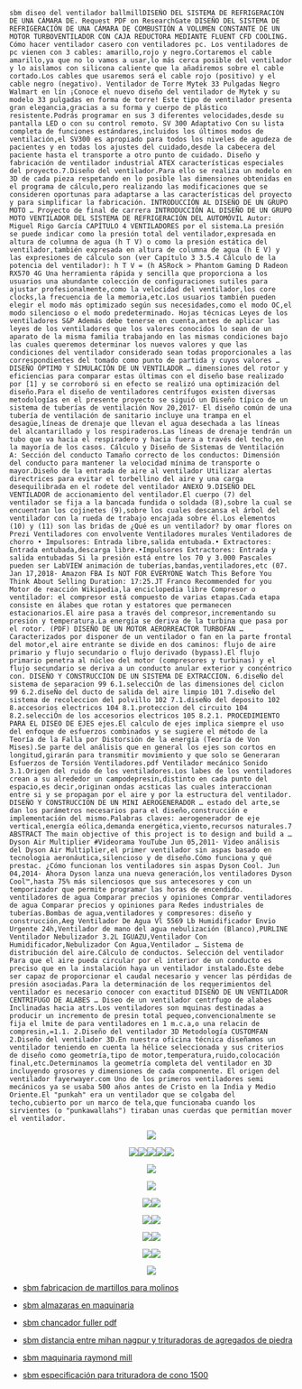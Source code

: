 
```
sbm diseo del ventilador ballmillDISEÑO DEL SISTEMA DE REFRIGERACIÓN DE UNA CÁMARA DE. Request PDF on ResearchGate DISEÑO DEL SISTEMA DE REFRIGERACIÓN DE UNA CÁMARA DE COMBUSTIÓN A VOLUMEN CONSTANTE DE UN MOTOR TURBOVENTILADOR CON CAJA REDUCTORA MEDIANTE FLUENT CFD COOLING. Cómo hacer ventilador casero con ventiladores pc. Los ventiladores de pc vienen con 3 cables: amarillo,rojo y negro.Cortaremos el cable amarillo,ya que no lo vamos a usar,lo más cerca posible del ventilador y lo aislamos con silicona caliente que la añadiremos sobre el cable cortado.Los cables que usaremos será el cable rojo (positivo) y el cable negro (negativo). Ventilador de Torre Mytek 33 Pulgadas Negro Walmart en lín ¡Conoce el nuevo diseño del ventilador de Mytek y su modelo 33 pulgadas en forma de torre! Este tipo de ventilador presenta gran elegancia,gracias a su forma y cuerpo de plástico resistente.Podrás programar en sus 3 diferentes velocidades,desde su pantalla LED o con su control remoto. SV 300 Adaptativo Con su lista completa de funciones estándares,incluidos los últimos modos de ventilación,el SV300 es apropiado para todos los niveles de agudeza de pacientes y en todas los ajustes del cuidado,desde la cabecera del paciente hasta el transporte a otro punto de cuidado. Diseño y fabricación de ventilador industrial ATEX características especiales del proyecto.7.Diseño del ventilador.Para ello se realiza un modelo en 3D de cada pieza respetando en lo posible las dimensiones obtenidas en el programa de cálculo,pero realizando las modificaciones que se consideren oportunas para adaptarse a las características del proyecto y para simplificar la fabricación. INTRODUCCIÓN AL DISEÑO DE UN GRUPO MOTO … Proyecto de final de carrera INTRODUCCIÓN AL DISEÑO DE UN GRUPO MOTO VENTILADOR DEL SISTEMA DE REFRIGERACIÓN DEL AUTOMÓVIL Autor: Miguel Rigo García CAPÍTULO 4 VENTILADORES por el sistema.La presión se puede indicar como la presión total del ventilador,expresada en altura de columna de agua (h T V) o como la presión estática del ventilador,también expresada en altura de columna de agua (h E V) y las expresiones de cálculo son (ver Capítulo 3 3.5.4 Cálculo de la potencia del ventilador): h T V = (h ASRock > Phantom Gaming D Radeon RX570 4G Una herramienta rápida y sencilla que proporciona a los usuarios una abundante colección de configuraciones sutiles para ajustar profesionalmente,como la velocidad del ventilador,los core clocks,la frecuencia de la memoria,etc.Los usuarios también pueden elegir el modo más optimizado según sus necesidades,como el modo OC,el modo silencioso o el modo predeterminado. Hojas técnicas Leyes de los ventiladores S&P Además debe tenerse en cuenta,antes de aplicar las leyes de los ventiladores que los valores conocidos lo sean de un aparato de la misma familia trabajando en las mismas condiciones bajo las cuales queremos determinar los nuevos valores y que las condiciones del ventilador considerado sean todas proporcionales a las correspondientes del tomado como punto de partida y cuyos valores … DISEÑO ÓPTIMO Y SIMULACIÓN DE UN VENTILADOR … dimensiones del rotor y eficiencias para comparar estas últimas con el diseño base realizado por [1] y se corroboró si en efecto se realizó una optimización del diseño.Para el diseño de ventiladores centrífugos existen diversas metodologías en el presente proyecto se siguió un Diseño típico de un sistema de tuberías de ventilación Nov 20,2017· El diseño común de una tubería de ventilación de sanitario incluye una trampa en el desagüe,líneas de drenaje que llevan el agua desechada a las líneas del alcantarillado y los respiraderos.Las líneas de drenaje tendrán un tubo que va hacia el respiradero y hacia fuera a través del techo,en la mayoría de los casos. Cálculo y Diseño de Sistemas de Ventilación A: Sección del conducto Tamaño correcto de los conductos: Dimensión del conducto para mantener la velocidad mínima de transporte o mayor.Diseño de la entrada de aire al ventilador Utilizar alertas directrices para evitar el torbellino del aire y una carga desequilibrada en el rodete del ventilador ANEXO 9.DISEÑO DEL VENTILADOR de accionamiento del ventilador.El cuerpo (7) del ventilador se fija a la bancada fundida o soldada (8),sobre la cual se encuentran los cojinetes (9),sobre los cuales descansa el árbol del ventilador con la rueda de trabajo encajada sobre él.Los elementos (10) y (11) son las bridas de ¿Qué es un ventilador? by omar flores on Prezi Ventiladores con envolvente Ventiladores murales Ventiladores de chorro • Impulsores: Entrada libre,salida entubada.• Extractores: Entrada entubada,descarga libre.•Impulsores Extractores: Entrada y salida entubadas Si la presión está entre los 70 y 3.000 Pascales pueden ser LabVIEW animación de tuberías,bandas,ventiladores,etc (07. Jan 17,2018· Amazon FBA Is NOT FOR EVERYONE Watch This Before You Think About Selling Duration: 17:25.JT Franco Recommended for you Motor de reacción Wikipedia,la enciclopedia libre Compresor o ventilador: el compresor está compuesto de varias etapas.Cada etapa consiste en álabes que rotan y estatores que permanecen estacionarios.El aire pasa a través del compresor,incrementando su presión y temperatura.La energía se deriva de la turbina que pasa por el rotor. (PDF) DISEÑO DE UN MOTOR AERORREACTOR TURBOFAN … Caracterizados por disponer de un ventilador o fan en la parte frontal del motor,el aire entrante se divide en dos caminos: flujo de aire primario y flujo secundario o flujo derivado (bypass).El flujo primario penetra al núcleo del motor (compresores y turbinas) y el flujo secundario se deriva a un conducto anular exterior y concéntrico con. DISEÑO Y CONSTRUCCION DE UN SISTEMA DE EXTRACCION. 6.diseÑo del sistema de separacion 99 6.1.selecciÓn de las dimensiones del ciclon 99 6.2.diseÑo del ducto de salida del aire limpio 101 7.diseÑo del sistema de recoleccion del polvillo 102 7.1.diseÑo del deposito 102 8.accesorios electricos 104 8.1.proteccion del circuito 104 8.2.selecciÓn de los accesorios electricos 105 8.2.1. PROCEDIMIENTO PARA EL DISEO DE EJES ejes.El calculo de ejes implica siempre el uso del enfoque de esfuerzos combinados y se sugiere el método de la Teoría de la Falla por Distorsión de la energía (Teoría de Von Mises).Se parte del análisis que en general los ejes son cortos en longitud,girarán para transmitir movimiento y que solo se Generaran Esfuerzos de Torsión Ventiladores.pdf Ventilador mecánico Sonido 3.1.Origen del ruido de los ventiladores.Los labes de los ventiladores crean a su alrededor un campodepresin,distinto en cada punto del espacio,es decir,originan ondas acsticas las cuales interaccionan entre si y se propagan por el aire y por la estructura del ventilador. DISEÑO Y CONSTRUCCION DE UN MINI AEROGENERADOR … estado del arte,se dan los parámetros necesarios para el diseño,construcción e implementación del mismo.Palabras claves: aerogenerador de eje vertical,energía eólica,demanda energética,viento,recursos naturales.7 ABSTRACT The main objective of this project is to design and build a … Dyson Air Multiplier #Videorama YouTube Jun 05,2011· Video análisis del Dyson Air Multiplier,el primer ventilador sin aspas basado en tecnologia aeronáutica,silencioso y de diseño.Cómo funciona y qué prestac. ¿Cómo funcionan los ventiladores sin aspas Dyson Cool. Jun 04,2014· Ahora Dyson lanza una nueva generación,los ventiladores Dyson Cool™,hasta 75% más silenciosos que sus antecesores y con un temporizador que permite programar las horas de encendido. ventiladores de agua Comparar precios y opiniones Comprar ventiladores de agua Comparar precios y opiniones para Redes industriales de tuberías.Bombas de agua,ventiladores y compresores: diseño y construcción,Aeg Ventilador De Agua Vl 5569 Lb Humidificador Envio Urgente 24h,Ventilador de mano del agua nebulización (Blanco),PURLINE Ventilador Nebulizador 3.2L IGUAZU,Ventilador Con Humidificador,Nebulizador Con Agua,Ventilador … Sistema de distribución del aire.Cálculo de conductos. Selección del ventilador Para que el aire pueda circular por el interior de un conducto es preciso que en la instalación haya un ventilador instalado.Éste debe ser capaz de proporcionar el caudal necesario y vencer las pérdidas de presión asociadas.Para la determinación de los requerimientos del ventilador es necesario conocer con exactitud DISEÑO DE UN VENTILADOR CENTRIFUGO DE ALABES … Diseo de un ventilador centrfugo de alabes Inclinadas hacia atrs.Los ventiladores son mquinas destinadas a producir un incremento de presin total pequeo,convencionalmente se fija el lmite de para ventiladores en 1 m.c.a,o una relacin de compresin,=1.1. 2.Diseño del ventilador 3D Metodología CUSTOMFAN 2.Diseño del ventilador 3D.En nuestra oficina técnica diseñamos un ventilador teniendo en cuenta la hélice seleccionada y sus criterios de diseño como geometría,tipo de motor,temperatura,ruido,colocación final,etc.Determinamos la geometría completa del ventilador en 3D incluyendo grosores y dimensiones de cada componente. El origen del ventilador fayerwayer.com Uno de los primeros ventiladores semi mecánicos ya se usaba 500 años antes de Cristo en la India y Medio Oriente.El "punkah" era un ventilador que se colgaba del techo,cubierto por un marco de tela,que funcionaba cuando los sirvientes (o "punkawallahs") tiraban unas cuerdas que permitían mover el ventilador. 
```

<div align="center">

<a href="https://es-crusher.shibang-china.com/github&k=sbm+diseo+del+ventilador+ballmill"><img src="https://static.shibang-china.com/es/crusher/logo.jpg"></a>

<a href="https://es-crusher.shibang-china.com/github&k=sbm+diseo+del+ventilador+ballmill"><img src="https://static.shibang-china.com/es/crusher/index.jpg"></a><a href="https://es-crusher.shibang-china.com/material.htmlgithub&k=sbm+diseo+del+ventilador+ballmill"><img src="https://static.shibang-china.com/es/crusher/material.jpg"></a><a href="https://es-crusher.shibang-china.com/application.htmlgithub&k=sbm+diseo+del+ventilador+ballmill"><img src="https://static.shibang-china.com/es/crusher/application.jpg"></a><a href="https://es-crusher.shibang-china.com/aboutus.htmlgithub&k=sbm+diseo+del+ventilador+ballmill"><img src="https://static.shibang-china.com/es/crusher/aboutus.jpg"></a><a href="https://es-crusher.shibang-china.com/contact.htmlgithub&k=sbm+diseo+del+ventilador+ballmill"><img src="https://static.shibang-china.com/es/crusher/contact.jpg"></a>

<a href="https://es-crusher.shibang-china.com/github&k=sbm+diseo+del+ventilador+ballmill"><img src="https://static.shibang-china.com/es/crusher/banner.jpg"></a>

<a href="https://swt.shibang-china.com/github&k=sbm+diseo+del+ventilador+ballmill"><img src="https://static.shibang-china.com/es/crusher/text.jpg"></a>

<a href="https://swt.shibang-china.com/github&k=sbm+diseo+del+ventilador+ballmill"><img src="https://static.shibang-china.com/es/crusher/chat.jpg"></a><a href="https://es-crusher.shibang-china.com/contact.htmlgithub&k=sbm+diseo+del+ventilador+ballmill"><img src="https://static.shibang-china.com/es/crusher/message.jpg"></a>

<a href="https://es-crusher.shibang-china.com/products/pe.htmlgithub&k=sbm+diseo+del+ventilador+ballmill"><img src="https://static.shibang-china.com/es/crusher/pe.jpg"></a><a href="https://es-crusher.shibang-china.com/products/pf.htmlgithub&k=sbm+diseo+del+ventilador+ballmill"><img src="https://static.shibang-china.com/es/crusher/pf.jpg"></a>

<a href="https://es-crusher.shibang-china.com/products/hpt.htmlgithub&k=sbm+diseo+del+ventilador+ballmill"><img src="https://static.shibang-china.com/es/crusher/hpt.jpg"></a><a href="https://es-crusher.shibang-china.com/products/vsi.htmlgithub&k=sbm+diseo+del+ventilador+ballmill"><img src="https://static.shibang-china.com/es/crusher/vsi.jpg"></a>

<a href="https://es-crusher.shibang-china.com/products/klv.htmlgithub&k=sbm+diseo+del+ventilador+ballmill"><img src="https://static.shibang-china.com/es/crusher/klv.jpg"></a><a href="https://es-crusher.shibang-china.com/products/portable.htmlgithub&k=sbm+diseo+del+ventilador+ballmill"><img src="https://static.shibang-china.com/es/crusher/portable.jpg"></a>

<a href="https://swt.shibang-china.com/github&k=sbm+diseo+del+ventilador+ballmill"><img src="https://static.shibang-china.com/es/crusher/case.jpg"></a>

</div>


* [sbm fabricacion de martillos para molinos](sbm%20fabricacion%20de%20martillos%20para%20molinos.md)

* [sbm almazaras en maquinaria](sbm%20almazaras%20en%20maquinaria.md)

* [sbm chancador fuller pdf](sbm%20chancador%20fuller%20pdf.md)

* [sbm distancia entre mihan nagpur y trituradoras de agregados de piedra](sbm%20distancia%20entre%20mihan%20nagpur%20y%20trituradoras%20de%20agregados%20de%20piedra.md)

* [sbm maquinaria raymond mill](sbm%20maquinaria%20raymond%20mill.md)

* [sbm especificación para trituradora de cono 1500](sbm%20especificaci%C3%B3n%20para%20trituradora%20de%20cono%201500.md)